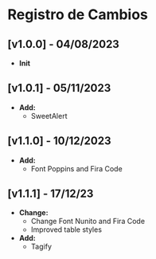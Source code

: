 # Registro de Cambios

## [v1.0.0] - 04/08/2023

- **Init**

## [v1.0.1] - 05/11/2023

- **Add:**
  - SweetAlert

## [v1.1.0] - 10/12/2023

- **Add:**
  - Font Poppins and Fira Code

## [v1.1.1] - 17/12/23
- **Change:**
  - Change Font Nunito and Fira Code
  - Improved table styles
- **Add:**
  - Tagify